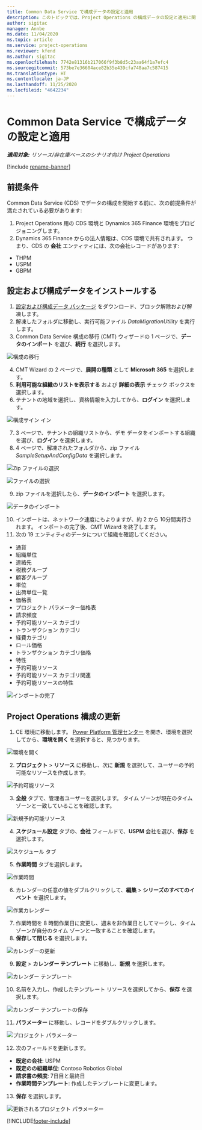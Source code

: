 ```yaml
---
title: Common Data Service で構成データの設定と適用
description: このトピックでは、Project Operations の構成データの設定と適用に関する情報を提供します。
author: sigitac
manager: Annbe
ms.date: 11/04/2020
ms.topic: article
ms.service: project-operations
ms.reviewer: kfend
ms.author: sigitac
ms.openlocfilehash: 7742e81316b217066f9f3b8d5c23aa64f1a7efc4
ms.sourcegitcommit: 573be7e36604ace82b35e439cfa748aa7c587415
ms.translationtype: HT
ms.contentlocale: ja-JP
ms.lasthandoff: 11/25/2020
ms.locfileid: "4642234"
---
```

# <a name="set-up-and-apply-configuration-data-in-the-common-data-service"></a>Common Data Service で構成データの設定と適用 

_**適用対象:** リソース/非在庫ベースのシナリオ向け Project Operations_

[!include [rename-banner](~/includes/cc-data-platform-banner.md)]

## <a name="prerequisites"></a>前提条件

Common Data Service (CDS) でデータの構成を開始する前に、次の前提条件が満たされている必要があります:

1.  Project Operations 用の CDS 環境と Dynamics 365 Finance 環境をプロビジョニングします。
2.  Dynamics 365 Finance からの法人情報は、CDS 環境で共有されます。 つまり、CDS の **会社** エンティティには、次の会社レコードがあります:
  - THPM
  - USPM
  - GBPM

## <a name="install-setup-and-configuration-data"></a>設定および構成データをインストールする

1. [設定および構成データ パッケージ](https://download.microsoft.com/download/1/3/4/1349369c-6209-42b7-b3b4-5be0e67cacd8/ProjOpsSampleSetupData-%20Integrated%20UR1.zip) をダウンロード、ブロック解除および解凍します。
2. 解凍したフォルダに移動し、実行可能ファイル *DataMigrationUtility* を実行します。
3. Common Data Service 構成の移行 (CMT) ウィザードの 1 ページで、**データのインポート** を選び、**続行** を選択します。

![構成の移行](./media/1ConfigurationMigration.png)

4. CMT Wizard の 2 ページで、**展開の種類** として **Microsoft 365** を選択します。
5. **利用可能な組織のリストを表示する** および **詳細の表示** チェック ボックスを選択します。
6. テナントの地域を選択し、資格情報を入力してから、**ログイン** を選択します。

![構成サイン イン](./media/2ConfigurationSignin.png)

7. 3 ページで、テナントの組織リストから、デモ データをインポートする組織を選び、**ログイン** を選択します。
8. 4 ページで、解凍されたフォルダから、zip ファイル *SampleSetupAndConfigData* を選択します。

![Zip ファイルの選択](./media/3ZipFile.png)

![ファイルの選択](./media/4SelectAFile.png)

9. zip ファイルを選択したら、**データのインポート** を選択します。

![データの​​インポート](./media/5ImportData.png)

10. インポートは、ネットワーク速度にもよりますが、約 2 から 10分間実行されます。 インポートの完了後、CMT Wizard を終了します。 
11. 次の 19 エンティティのデータについて組織を確認してください。

  - 通貨
  - 組織単位
  - 連絡先
  - 税務グループ
  - 顧客グループ
  - 単位
  - 出荷単位一覧 
  - 価格表 
  - プロジェクト パラメーター価格表
  - 請求頻度
  - 予約可能リソース カテゴリ
  - トランザクション カテゴリ
  - 経費カテゴリ
  - ロール価格
  - トランザクション カテゴリ価格
  - 特性
  - 予約可能リソース
  - 予約可能リソース カテゴリ関連
  - 予約可能リソースの特性

![インポートの完了](./media/6CompleteImport.png)

## <a name="update-project-operations-configurations"></a>Project Operations 構成の更新

1. CE 環境に移動します。 [Power Platform 管理センター](https://admin.powerplatform.microsoft.com/environments) を開き、環境を選択してから、**環境を開く** を選択すると、見つかります。 

![環境を開く](./media/7OpenEnvironment.png)

2. **プロジェクト** > **リソース** に移動し、次に **新規** を選択して、ユーザーの予約可能なリソースを作成します。

![予約可能リソース](./media/8BookableResources.png)

3. **全般** タブで、管理者ユーザーを選択します。 タイム ゾーンが現在のタイム ゾーンと一致していることを確認します。 

![新規予約可能リソース](./media/9NewBookableResource.png)

4. **スケジュール設定** タブの、**会社** フィールドで、**USPM** 会社を選び、**保存** を選択します。 

![スケジュール タブ](./media/10SchedulingTab.png)

5. **作業時間** タブを選択します。  

![作業時間](./media/11WorkHours.png)

6. カレンダーの任意の値をダブルクリックして、**編集** > **シリーズのすべてのイベント** を選択します。 

![作業カレンダー](./media/12WorkCalendar.png)

7. 作業時間を 8 時間作業日に変更し、週末を非作業日としてマークし、タイム ゾーンが自分のタイム ゾーンと一致することを確認します。 
8. **保存して閉じる** を選択します。

![カレンダーの更新](./media/13UpdateCalendar.png)

9. **設定** > **カレンダー テンプレート** に移動し、**新規** を選択します。
 
 ![カレンダー テンプレート](./media/14CalendarTemplates.png)
 
 10. 名前を入力し、作成したテンプレート リソースを選択してから、**保存** を選択します。 
 
 ![カレンダー テンプレートの保存](./media/15SaveCalendarTemplate.png)
 
 11. **パラメーター** に移動し、レコードをダブルクリックします。 
 
 ![プロジェクト パラメーター](./media/16ProjectParameters.png)
 
12. 次のフィールドを更新します。

 - **既定の会社**: USPM
 - **既定のの組織単位**: Contoso Robotics Global
 - **請求書の頻度**: 7日目と最終日
 - **作業時間テンプレート**: 作成したテンプレートに変更します。

13. **保存** を選択します。 

![更新されるプロジェクト パラメーター](./media/17UpdatedProjectParameters.png)


[!INCLUDE[footer-include](../includes/footer-banner.md)]